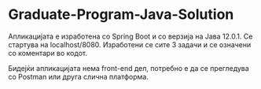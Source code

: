 # Graduate-Program-Java-Solution

Апликацијата е изработена со Spring Boot и со верзија на Јава 12.0.1. Се стартува на localhost/8080.
Изработени се сите 3 задачи и се означени со коментари во кодот.

Бидејќи апликацијата нема front-end дел, потребно е да се прегледува со Postman или друга слична платформа. 
